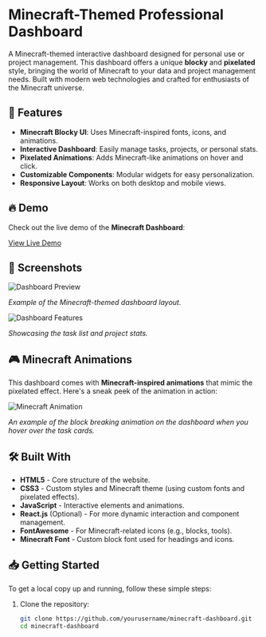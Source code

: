 # Minecraft-Themed Professional Dashboard

A Minecraft-themed interactive dashboard designed for personal use or project management. This dashboard offers a unique **blocky** and **pixelated** style, bringing the world of Minecraft to your data and project management needs. Built with modern web technologies and crafted for enthusiasts of the Minecraft universe.

## 🚀 Features

- **Minecraft Blocky UI**: Uses Minecraft-inspired fonts, icons, and animations.
- **Interactive Dashboard**: Easily manage tasks, projects, or personal stats.
- **Pixelated Animations**: Adds Minecraft-like animations on hover and click.
- **Customizable Components**: Modular widgets for easy personalization.
- **Responsive Layout**: Works on both desktop and mobile views.

## 🔥 Demo

Check out the live demo of the **Minecraft Dashboard**:

[View Live Demo](https://yourusername.github.io/minecraft-dashboard)

## 📸 Screenshots

![Dashboard Preview](./images/dashboard-preview.png)

*Example of the Minecraft-themed dashboard layout.*

![Dashboard Features](./images/dashboard-features.png)

*Showcasing the task list and project stats.*

## 🎮 Minecraft Animations

This dashboard comes with **Minecraft-inspired animations** that mimic the pixelated effect. Here's a sneak peek of the animation in action:

![Minecraft Animation](./images/minecraft-animation.gif)

*An example of the block breaking animation on the dashboard when you hover over the task cards.*

## 🛠 Built With

- **HTML5** - Core structure of the website.
- **CSS3** - Custom styles and Minecraft theme (using custom fonts and pixelated effects).
- **JavaScript** - Interactive elements and animations.
- **React.js** (Optional) - For more dynamic interaction and component management.
- **FontAwesome** - For Minecraft-related icons (e.g., blocks, tools).
- **Minecraft Font** - Custom block font used for headings and icons.

## 📥 Getting Started

To get a local copy up and running, follow these simple steps:

1. Clone the repository:
   ```bash
   git clone https://github.com/yourusername/minecraft-dashboard.git
   cd minecraft-dashboard
   
